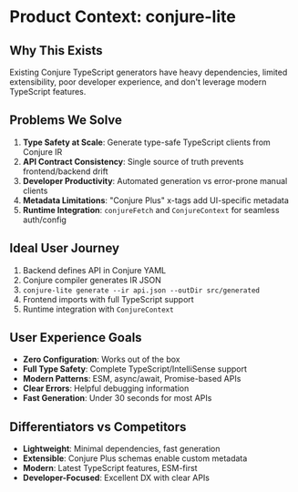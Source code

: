 # Product Context: conjure-lite

## Why This Exists
Existing Conjure TypeScript generators have heavy dependencies, limited extensibility, poor developer experience, and don't leverage modern TypeScript features.

## Problems We Solve
1. **Type Safety at Scale**: Generate type-safe TypeScript clients from Conjure IR
2. **API Contract Consistency**: Single source of truth prevents frontend/backend drift
3. **Developer Productivity**: Automated generation vs error-prone manual clients
4. **Metadata Limitations**: "Conjure Plus" x-tags add UI-specific metadata
5. **Runtime Integration**: `conjureFetch` and `ConjureContext` for seamless auth/config

## Ideal User Journey
1. Backend defines API in Conjure YAML
2. Conjure compiler generates IR JSON
3. `conjure-lite generate --ir api.json --outDir src/generated`
4. Frontend imports with full TypeScript support
5. Runtime integration with `ConjureContext`

## User Experience Goals
- **Zero Configuration**: Works out of the box
- **Full Type Safety**: Complete TypeScript/IntelliSense support
- **Modern Patterns**: ESM, async/await, Promise-based APIs
- **Clear Errors**: Helpful debugging information
- **Fast Generation**: Under 30 seconds for most APIs

## Differentiators vs Competitors
- **Lightweight**: Minimal dependencies, fast generation
- **Extensible**: Conjure Plus schemas enable custom metadata
- **Modern**: Latest TypeScript features, ESM-first
- **Developer-Focused**: Excellent DX with clear APIs
